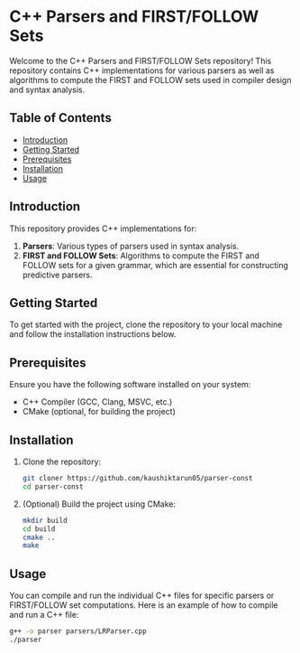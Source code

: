 # C++ Parsers and FIRST/FOLLOW Sets

Welcome to the C++ Parsers and FIRST/FOLLOW Sets repository! This repository contains C++ implementations for various parsers as well as algorithms to compute the FIRST and FOLLOW sets used in compiler design and syntax analysis.

## Table of Contents

- [Introduction](#introduction)
- [Getting Started](#getting-started)
- [Prerequisites](#prerequisites)
- [Installation](#installation)
- [Usage](#usage)

## Introduction

This repository provides C++ implementations for:
1. **Parsers**: Various types of parsers used in syntax analysis.
2. **FIRST and FOLLOW Sets**: Algorithms to compute the FIRST and FOLLOW sets for a given grammar, which are essential for constructing predictive parsers.

## Getting Started

To get started with the project, clone the repository to your local machine and follow the installation instructions below.

## Prerequisites

Ensure you have the following software installed on your system:

- C++ Compiler (GCC, Clang, MSVC, etc.)
- CMake (optional, for building the project)

## Installation

1. Clone the repository:

    ```sh
    git cloner https://github.com/kaushiktarun05/parser-const
    cd parser-const
    ```

2. (Optional) Build the project using CMake:

    ```sh
    mkdir build
    cd build
    cmake ..
    make
    ```

## Usage

You can compile and run the individual C++ files for specific parsers or FIRST/FOLLOW set computations. Here is an example of how to compile and run a C++ file:

```sh
g++ -o parser parsers/LRParser.cpp
./parser
